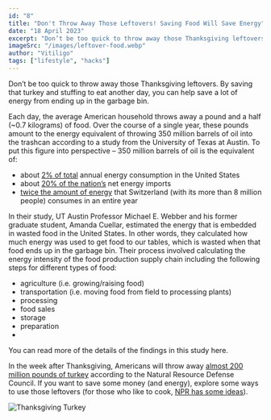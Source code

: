 ```yaml
---
id: "8"
title: "Don't Throw Away Those Leftovers! Saving Food Will Save Energy"
date: "18 April 2023"
excerpt: "Don’t be too quick to throw away those Thanksgiving leftovers. By saving that turkey and stuffing to eat another day, you can help save a lot of energy from ending up in the garbage bin"
imageSrc: "/images/leftover-food.webp"
author: "Vitiligo"
tags: ["lifestyle", "hacks"]
---
```


Don’t be too quick to throw away those Thanksgiving leftovers. By saving that turkey and stuffing to eat another day, you can help save a lot of energy from ending up in the garbage bin.

Each day, the average American household throws away a pound and a half (~0.7 kilograms) of food. Over the course of a single year, these pounds amount to the energy equivalent of throwing 350 million barrels of oil into the trashcan according to a study from the University of Texas at Austin.
To put this figure into perspective – 350 million barrels of oil is the equivalent of:

- about [2% of total](http://www.iea.org/statistics/statisticssearch/report/?country=USA=&product=indicators) annual energy consumption in the United States
- about [20% of the nation’s](http://www.iea.org/statistics/statisticssearch/report/?country=USA=&product=indicators) net energy imports
- [twice the amount of energy](http://www.iea.org/statistics/statisticssearch/report/?country=SWITLAND&product=indicators&year=2015) that Switzerland (with its more than 8 million people) consumes in an entire year

In their study, UT Austin Professor Michael E. Webber and his former graduate student, Amanda Cuellar, estimated the energy that is embedded in wasted food in the United States. In other words, they calculated how much energy was used to get food to our tables, which is wasted when that food ends up in the garbage bin. Their process involved calculating the energy intensity of the food production supply chain including the following steps for different types of food:

- agriculture (i.e. growing/raising food)
- transportation (i.e. moving food from field to processing plants)
- processing
- food sales
- storage
- preparation
- 
You can read more of the details of the findings in this study here.

In the week after Thanksgiving, Americans will throw away [almost 200 million pounds of turkey](https://www.npr.org/sections/thesalt/2017/11/24/564820065/less-waste-more-taste-a-master-chef-reimagines-thanksgiving-leftovers) according to the Natural Resource Defense Council. If you want to save some money (and energy), explore some ways to use those leftovers (for those who like to cook, [NPR has some ideas](https://www.npr.org/sections/thesalt/2017/11/24/564820065/less-waste-more-taste-a-master-chef-reimagines-thanksgiving-leftovers)).

![Thanksgiving Turkey](https://blogs.scientificamerican.com/blogs/assets/File/8218985089_6001db5879_k.jpg)
